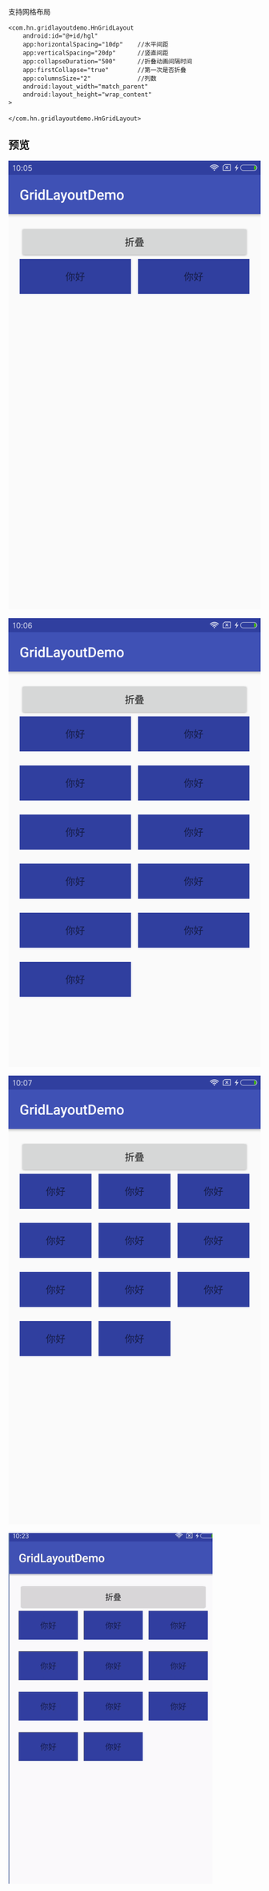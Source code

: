 支持网格布局

    <com.hn.gridlayoutdemo.HnGridLayout
        android:id="@+id/hgl"
        app:horizontalSpacing="10dp"	//水平间距
        app:verticalSpacing="20dp"		//竖直间距
        app:collapseDuration="500"		//折叠动画间隔时间
        app:firstCollapse="true"		//第一次是否折叠
        app:columnsSize="2"				//列数
        android:layout_width="match_parent"
        android:layout_height="wrap_content"
	>

	</com.hn.gridlayoutdemo.HnGridLayout>

## 预览

![](img/1.png)

![](img/2.png)

![](img/3.png)

![](img/4.gif)